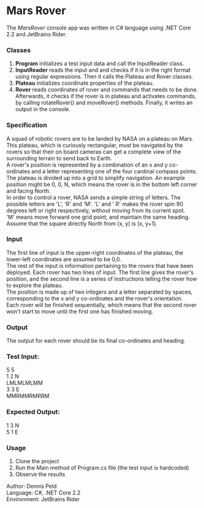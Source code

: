 # Mars Rover

The *MarsRover* console app was written in C# language using .NET Core 2.2 and JetBrains Rider.

### Classes

1. **Program** initializes a test input data and call the InputReader class.
2. **InputReader** reads the input and and checks if it is in the right format using regular expressions. Then it calls
   the Plateau and Rover classes.
3. **Plateau** initializes coordinate properties of the plateau.
4. **Rover** reads coordinates of rover and commands that needs to be done. Afterwards, it checks if the rover is in
   plateau and activates commands, by calling rotateRover() and moveRover() methods. Finally, it writes an output in the
   console.

### Specification

A squad of robotic rovers are to be landed by NASA on a plateau on Mars.
This plateau, which is curiously rectangular, must be navigated by the rovers so that their on board cameras can get a
complete view of the surrounding terrain to send back to Earth.  
A rover's position is represented by a combination of an x and y co-ordinates and a letter representing one of the four
cardinal compass points. The plateau is divided up into a grid to simplify navigation. An example position might be 0,
0, N, which means the rover is in the bottom left corner and facing North.  
In order to control a rover, NASA sends a simple string of letters. The possible letters are 'L', 'R' and 'M'. 'L' and '
R' makes the rover spin 90 degrees left or right respectively, without moving from its current spot.  
'M' means move forward one grid point, and maintain the same heading.  
Assume that the square directly North from (x, y) is (x, y+1).

### Input

The first line of input is the upper-right coordinates of the plateau, the lower-left coordinates are assumed to be
0,0.  
The rest of the input is information pertaining to the rovers that have been deployed. Each rover has two lines of
input. The first line gives the rover's position, and the second line is a series of instructions telling the rover how
to explore the plateau.  
The position is made up of two integers and a letter separated by spaces, corresponding to the x and y co-ordinates and
the rover's orientation.  
Each rover will be finished sequentially, which means that the second rover won't start to move until the first one has
finished moving.

### Output

The output for each rover should be its final co-ordinates and heading.

### Test Input:

5 5  
1 2 N  
LMLMLMLMM  
3 3 E  
MMRMMRMRRM

### Expected Output:

1 3 N  
5 1 E

### Usage

1. Clone the project
2. Run the Main method of Program.cs file (the test input is hardcoded)
3. Observe the results

Author: Dennis Peld  
Language: C#, .NET Core 2.2  
Environment: JetBrains Rider
